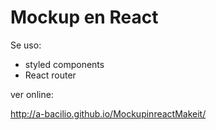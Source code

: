 # Mockup en React

Se uso:

- styled components
- React router


ver online: 

http://a-bacilio.github.io/MockupinreactMakeit/
